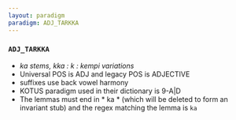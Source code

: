 ```yaml
---
layout: paradigm
paradigm: ADJ_TARKKA
---
```

### ` ADJ_TARKKA `

* _ka stems, kka : k : kempi variations_
* Universal POS is ADJ and legacy POS is ADJECTIVE
* suffixes use back vowel harmony
* KOTUS paradigm used in their dictionary is 9-A|D
* The lemmas must end in * ka * (which will be deleted to form an invariant stub) and the regex matching the lemma is ` ka `
